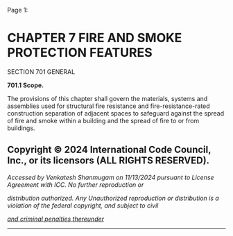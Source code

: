 Page 1:

# CHAPTER 7 FIRE AND SMOKE PROTECTION FEATURES

 SECTION 701
 GENERAL


**701.1 Scope.**


The provisions of this chapter shall govern the materials, systems and assemblies used for structural fire resistance and
fire-resistance-rated construction separation of adjacent spaces to safeguard against the spread of fire and smoke within
a building and the spread of fire to or from buildings.

## Copyright © 2024 International Code Council, Inc., or its licensors (ALL RIGHTS RESERVED).

_Accessed by Venkatesh Shanmugam on 11/13/2024 pursuant to License Agreement with ICC. No further reproduction or_

_distribution authorized. Any Unauthorized reproduction or distribution is a violation of the federal copyright, and subject to civil_

_[and criminal penalties thereunder](http://codes.iccsafe.org/content/VACC2021P1/chapter-7-fire-and-smoke-protection-features#VACC2021P1_Ch07_Sec701)_


-----



